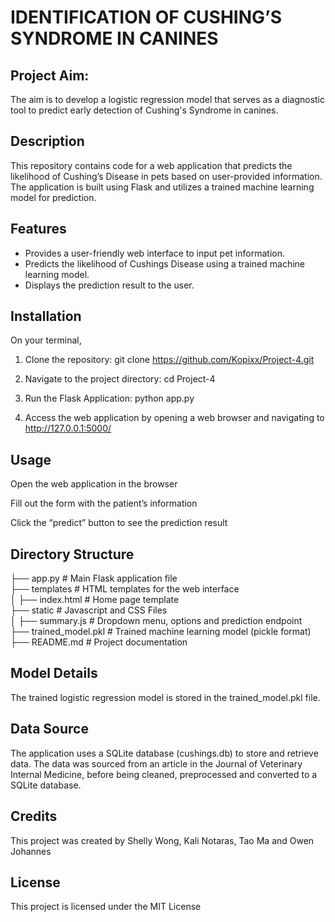 # IDENTIFICATION OF CUSHING’S SYNDROME IN CANINES

## Project Aim:

The aim is to develop  a logistic regression model that serves as a diagnostic tool to predict early detection of Cushing's Syndrome in canines.


## Description 
This repository contains code for a web application that predicts the likelihood of Cushing’s Disease in pets based on user-provided information. The application is built using Flask and utilizes a trained machine learning model for prediction.

## Features 
- Provides a user-friendly web interface to input pet information. 
- Predicts the likelihood of Cushings Disease using a trained machine learning model. 
- Displays the prediction result to the user.


## Installation 

On your terminal, 

1. Clone the repository:
git clone https://github.com/Kopixx/Project-4.git

2. Navigate to the project directory:
cd Project-4

3. Run the Flask Application:
python app.py

4. Access the web application by opening a web browser and navigating to http://127.0.0.1:5000/

## Usage

Open the web application in the browser

Fill out the form with the patient’s information

Click the “predict” button to see the prediction result






## Directory Structure

├── app.py                # Main Flask application file             
├── templates             # HTML templates for the web interface            
│   ├── index.html        # Home page template            
├── static             # Javascript and CSS Files            
│   ├── summary.js       # Dropdown menu, options and prediction endpoint       
├── trained_model.pkl     # Trained machine learning model (pickle format)      
├── README.md             # Project documentation


## Model Details

The trained logistic regression model is stored in the trained_model.pkl file. 


## Data Source

​​The application uses a SQLite database (cushings.db) to store and retrieve data. The data was sourced from an article in the Journal of Veterinary Internal Medicine, before being cleaned, preprocessed and converted to a SQLite database.

## Credits
This project was created by Shelly Wong, Kali Notaras, Tao Ma and Owen Johannes

## License

This project is licensed under the MIT License
